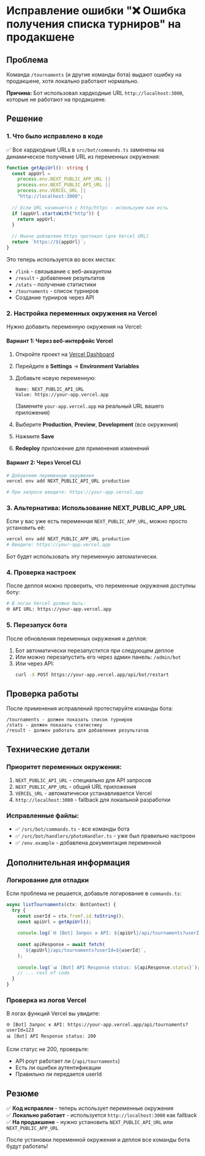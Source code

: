 # Исправление ошибки "❌ Ошибка получения списка турниров" на продакшене

## Проблема

Команда `/tournaments` (и другие команды бота) выдают ошибку на продакшене, хотя локально работают нормально.

**Причина:** Бот использовал хардкодные URL `http://localhost:3000`, которые не работают на продакшене.

## Решение

### 1. Что было исправлено в коде

✅ Все хардкодные URLs в `src/bot/commands.ts` заменены на динамическое получение URL из переменных окружения:

```typescript
function getApiUrl(): string {
  const appUrl =
    process.env.NEXT_PUBLIC_APP_URL ||
    process.env.NEXT_PUBLIC_API_URL ||
    process.env.VERCEL_URL ||
    "http://localhost:3000";
  
  // Если URL начинается с http/https - используем как есть
  if (appUrl.startsWith("http")) {
    return appUrl;
  }
  
  // Иначе добавляем https протокол (для Vercel URL)
  return `https://${appUrl}`;
}
```

Это теперь используется во всех местах:
- `/link` - связывание с веб-аккаунтом
- `/result` - добавление результатов
- `/stats` - получение статистики
- `/tournaments` - список турниров
- Создание турниров через API

### 2. Настройка переменных окружения на Vercel

Нужно добавить переменную окружения на Vercel:

#### Вариант 1: Через веб-интерфейс Vercel

1. Откройте проект на [Vercel Dashboard](https://vercel.com/dashboard)
2. Перейдите в **Settings** → **Environment Variables**
3. Добавьте новую переменную:
   ```
   Name: NEXT_PUBLIC_API_URL
   Value: https://your-app.vercel.app
   ```
   (Замените `your-app.vercel.app` на реальный URL вашего приложения)

4. Выберите **Production**, **Preview**, **Development** (все окружения)
5. Нажмите **Save**
6. **Redeploy** приложение для применения изменений

#### Вариант 2: Через Vercel CLI

```bash
# Добавляем переменную окружения
vercel env add NEXT_PUBLIC_API_URL production

# При запросе введите: https://your-app.vercel.app
```

### 3. Альтернатива: Использование NEXT_PUBLIC_APP_URL

Если у вас уже есть переменная `NEXT_PUBLIC_APP_URL`, можно просто установить её:

```bash
vercel env add NEXT_PUBLIC_APP_URL production
# Введите: https://your-app.vercel.app
```

Бот будет использовать эту переменную автоматически.

### 4. Проверка настроек

После деплоя можно проверить, что переменные окружения доступны боту:

```bash
# В логах Vercel должно быть:
🌐 API URL: https://your-app.vercel.app
```

### 5. Перезапуск бота

После обновления переменных окружения и деплоя:

1. Бот автоматически перезапустится при следующем деплое
2. Или можно перезапустить его через админ панель: `/admin/bot`
3. Или через API:
   ```bash
   curl -X POST https://your-app.vercel.app/api/bot/restart
   ```

## Проверка работы

После применения исправлений протестируйте команды бота:

```
/tournaments - должен показать список турниров
/stats - должен показать статистику
/result - должен работать для добавления результатов
```

## Технические детали

### Приоритет переменных окружения:

1. `NEXT_PUBLIC_API_URL` - специально для API запросов
2. `NEXT_PUBLIC_APP_URL` - общий URL приложения  
3. `VERCEL_URL` - автоматически устанавливается Vercel
4. `http://localhost:3000` - fallback для локальной разработки

### Исправленные файлы:

- ✅ `/src/bot/commands.ts` - все команды бота
- ✅ `/src/bot/handlers/photoHandler.ts` - уже был правильно настроен
- ✅ `/env.example` - добавлена документация переменной

## Дополнительная информация

### Логирование для отладки

Если проблема не решается, добавьте логирование в `commands.ts`:

```typescript
async listTournaments(ctx: BotContext) {
  try {
    const userId = ctx.from?.id.toString();
    const apiUrl = getApiUrl();
    
    console.log(`🌐 [Bot] Запрос к API: ${apiUrl}/api/tournaments?userId=${userId}`);
    
    const apiResponse = await fetch(
      `${apiUrl}/api/tournaments?userId=${userId}`,
    );
    
    console.log(`📊 [Bot] API Response status: ${apiResponse.status}`);
    // ... rest of code
  }
}
```

### Проверка из логов Vercel

В логах функций Vercel вы увидите:
```
🌐 [Bot] Запрос к API: https://your-app.vercel.app/api/tournaments?userId=123
📊 [Bot] API Response status: 200
```

Если статус не 200, проверьте:
- API роут работает ли (`/api/tournaments`)
- Есть ли ошибки аутентификации
- Правильно ли передается userId

## Резюме

✅ **Код исправлен** - теперь использует переменные окружения  
✅ **Локально работает** - используется `http://localhost:3000` как fallback  
✅ **На продакшене** - нужно установить `NEXT_PUBLIC_API_URL` или `NEXT_PUBLIC_APP_URL`

После установки переменной окружения и деплоя все команды бота будут работать!

